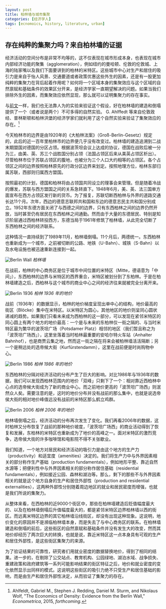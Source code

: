 ```yaml
---
layout: post
title: 柏林墙与城市集聚
categories: [经济学人]
tags: [ecnomoics, history, literature, urban]
---
```


## 存在纯粹的集聚力吗？来自柏林墙的证据

经济活动的空间分布是非常不均等的，这不仅表现在城市形成本身，也表现在城市内部经济功能的聚集（agglomeration），例如纽约的曼哈顿、伦敦的伦敦城、上海的陆家嘴以及我们下面要讲到的柏林的米特区。这些城市中心对生产和居住的吸引力是来自于怡人风景、交通要道或者政策优惠这些外生的因素，还是有一股更加纯粹的集聚力在背后起着作用呢？如何将一个区域本身的集聚效应与这个区域的自然禀赋和基础条件的效果区分开来，是经济学家一直期望解决的问题。如果当我们排除外生的因素，而集聚效应依然显现，那么就可以证明集聚力的存在事实。

与[前文](/blog/2015/06/bones-bombs-and-break-points/)一样，我们也无法靠人为的实验来验证这个假设，好在柏林墙的建造和倒塌提供了一个（或者说是两个）不可多得的自然实验。 G. Ahlffedt 等来自伦敦政经、普林斯顿和柏林洪堡的经济学家们就利用了这个自然实验来验证了集聚效应的存在。[^1]

[^1]: Ahlfeldt, Gabriel M., Stephen J. Redding, Daniel M. Sturm, and Nikolaus Wolf, "The Economics of Density: Evidence from the Berlin Wall," _Econometrica_, 2015, _forthcoming_.

今天柏林市的边界是由1920年的《大柏林法案》（Groß-Berlin-Gesetz）规定的，此后的近一百年里柏林市的边界便几乎没有改变过。柏林墙的建造追溯到二战末期盟国对德国的分区占领。根据波茨坦会议上达成的协议，德国在战败后被一分为三，由美、英、苏三个战胜国分别占领（法国占领区后来从美英占领区析出）。尽管柏林市位于苏联占领区的腹地，也被分为三个人口大约相等的占领区。各个占领区之间的边界按照柏林原先的行政分区边界来划定。按照地理方位，柏林东部归属苏联，西部则归属西方盟国。

按照最初的计划，德国和柏林将由占领国共同设立的理事会来管理。但是随着冷战的爆发，苏联与西方盟国之间的关系急转直下。1948年6月，美、英、法三国单方面宣布在西方占领区发行新的货币。为了报复，苏联切断西柏林与外界的道路交通长达11个月。次年，西边的德意志联邦共和国和东边的德意志民主共和国分别成立。1952年东德方面关闭了与西德之间的边界，只有东西柏林之间的边界仍然开放，当时甚至仍有居民在东西柏林之间通勤。然而由于大量的东德居民、特别是知识阶层通过西柏林转投西方，东德当局于1961年修筑了柏林墙，从此完全切断了东西柏林之间的经济联系。

这种情况一直持续到了1989年11月，柏林墙倒塌。11个月后，两德统一。东西柏林也重新成为一个城市，之前被切断的公路、地铁（U-Bahn）、城铁（S-Bahn）以及水电设施也被迅速重新连接到一起。

![Berlin Wall](http://ww4.sinaimg.cn/large/abb3ee10gw1eyu6mwgznwj21j00zkk7i.jpg)
_柏林墙_

在战前，柏林的中心商务区是位于城市中间位置的米特区（Mitte，德语意为「中间」），东西柏林的边界与米特区的西界重合，米特区被划分到了东柏林。于是在柏林墙建造之后，西柏林与这个城市的商业中心之间的经济往来就被完全分离开来。

![Berlin 1936](http://ww1.sinaimg.cn/large/abb3ee10gw1eyu38uml4dj20go04gmyb.jpg)
_柏林 1936 年的地价_

战前（1936年）的数据显示，柏林的地价梯度呈现出单中心的结构，地价最高的街区（Blöcke）集中在米特区。以米特区为圆心，其他地区的地价则呈同心圆状递减的趋势。如果我们只看未来成为西柏林的这一部分，可以发现在紧邻米特区的同心圆上有两个地方的地价最高：一个是与未来的东柏林仅一街之隔的、与当时米特区最为繁华的波茨坦广场（Potsdamer Platz）相邻的地区（我们暂且称之为「波茨坦广场西」），这里坐落着当时柏林最重要的安哈尔特火车站（Anhalter Bahnhof），也是商贾云集之地，然而这一街之隔在将来会被柏林墙活活隔断；另一个是稍远处的选帝候大街（Kurfürstendamm），这里在战前便是时尚购物中心。

![Berlin 1986](http://ww1.sinaimg.cn/large/abb3ee10gw1eyu6nrt2txj20go04gq3g.jpg)
_柏林 1986 年的地价_

东西柏林的分隔对经济活动的分布产生了巨大的影响。对比1986年与1936年的数据，我们可以发现西柏林范围内的地价「双峰」只剩下了一个：相对靠近西柏林中心点的选帝候大街成为了新的商业中心。而之前地价更高的「波茨坦广场西」则泯然众人矣。需要注意的是，这时的地价分布并没有战前的那么集中，也就是说选帝侯大街的相对地价峰值远没有战前的米特区那么鹤立鸡群。

![Berlin 2006](http://ww3.sinaimg.cn/large/abb3ee10gw1eyu38urip7j20go04ggmn.jpg)
_柏林 2006 年的地价_

柏林墙倒塌之后，经济活动的分布再次发生了变化。我们再看2006年的数据，这时柏林又分布恢复了战前的那种地价坡度，「波茨坦广场西」的商业活动得到了恢复和发展，东柏林的米特区也重新成为了地价的高峰之一。面对米特区的激烈竞争，选帝侯大街的许多咖啡馆和电影院不得不关张歇业。

我们知道，一个地方对居民和经济活动的吸引力是由这个地方的生产力（productivity）和适宜度（amenities）决定的。我们将生产力中与外界因素相关的部分称作生产基础（production fundamentals），例如地形平整、靠近自然水源等；把便利性中与外界因素相关的部分称作居住基础（residential fundamentals），例如接近公园、森林和湖泊等。那么，剩下的那些不与外界因素相关的就是这个地方自身的生产和居住外部性（production and residential externalities），这两种外部性分别随着周边地区的就业和居民密度而增强，也就是我们所说的集聚力。

从整体来看，在西柏林的近9000个街区中，那些在柏林墙建造后贬值幅度最大的、以及在柏林墙倒塌后升值幅度最大的，都是紧邻米特区边界柏林墙以西的街区。而远离米特区边界的其它柏林墙沿线街区，却没有出现这种现象。这说明，地价变化的原因并不是濒临柏林墙本身，而是失去了与中心商务区的联系。在柏林墙建造和倒塌的前后，这些街区的自然禀赋和基础条件并没有发生大的改变，然而其地价却经历了两次巨大的转换，也就是说，靠近米特区这一点本身具有可观的生产和居住外部性，是这些街区集聚力的来源。

为了验证结果的可靠性，研究者们用就业密度的数据替换地价，得到了相同的结果。进一步的，在剔除了公交站点、教育机构、公园绿地、湖泊水域、战争损失、重建政策和政府建筑等一系列可能影响结果的街区特征之后，地价和就业密度的变化依然显示出同样的模式。这说明这些街区的吸引力绝不只受生产和居住基础的影响，而是由生产和居住外部性决定，从而验证了集聚力的存在。